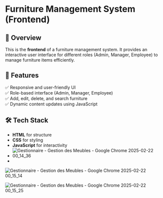 # Furniture Management System (Frontend)

## 📌 Overview
This is the **frontend** of a furniture management system. It provides an interactive user interface for different roles (Admin, Manager, Employee) to manage furniture items efficiently.

## 🚀 Features
✅ Responsive and user-friendly UI  
✅ Role-based interface (Admin, Manager, Employee)  
✅ Add, edit, delete, and search furniture  
✅ Dynamic content updates using JavaScript  

## 🛠️ Tech Stack
- **HTML** for structure  
- **CSS** for styling  
- **JavaScript** for interactivity
- ![Gestionnaire - Gestion des Meubles - Google Chrome 2025-02-22 00_14_36](https://github.com/user-attachments/assets/92a3be11-39f6-435f-9c8a-7510920e0483)
- 
![Gestionnaire - Gestion des Meubles - Google Chrome 2025-02-22 00_15_14](https://github.com/user-attachments/assets/4e80c18e-57da-4f9d-b39e-732c79f1868d)

![Gestionnaire - Gestion des Meubles - Google Chrome 2025-02-22 00_15_25](https://github.com/user-attachments/assets/b812d710-01dd-4636-b21b-bc4d12eb4631)
